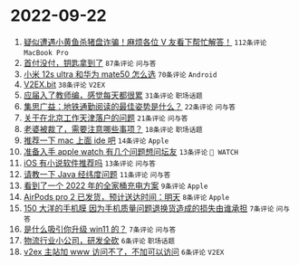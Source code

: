 # 2022-09-22

1. [疑似遭遇小黄鱼杀猪盘诈骗！麻烦各位 V 友看下帮忙解答！](https://www.v2ex.com/t/882020) `112条评论` `MacBook Pro`
1. [首付没付，钥匙拿到了](https://www.v2ex.com/t/882021) `87条评论` `问与答`
1. [小米 12s ultra 和华为 mate50 怎么选](https://www.v2ex.com/t/882053) `70条评论` `Android`
1. [V2EX.bit](https://www.v2ex.com/t/882082) `38条评论` `V2EX`
1. [应届入了教师编，感觉每天都很累](https://www.v2ex.com/t/882102) `31条评论` `职场话题`
1. [集思广益：地铁通勤阅读的最佳姿势是什么？](https://www.v2ex.com/t/882070) `22条评论` `问与答`
1. [关于在北京工作天津落户的问题](https://www.v2ex.com/t/882069) `21条评论` `问与答`
1. [老婆被裁了，需要注意哪些事项？](https://www.v2ex.com/t/882077) `18条评论` `职场话题`
1. [推荐一下 mac 上面 ide 吧](https://www.v2ex.com/t/882050) `14条评论` `Apple`
1. [准备入手 apple watch 有几个问题想问坛友](https://www.v2ex.com/t/882083) `13条评论` ` WATCH`
1. [iOS 有小说软件推荐吗](https://www.v2ex.com/t/882073) `13条评论` `问与答`
1. [请教一下 Java 经纬度问题](https://www.v2ex.com/t/882052) `11条评论` `问与答`
1. [看到了一个 2022 年的全家桶充电方案](https://www.v2ex.com/t/882098) `9条评论` `Apple`
1. [AirPods pro 2 已发货，预计送达时间：明天](https://www.v2ex.com/t/882075) `8条评论` `Apple`
1. [150 大洋的手机膜 因为手机质量问题退换货造成的损失由谁承担](https://www.v2ex.com/t/882061) `7条评论` `问与答`
1. [是什么吸引你升级 win11 的？](https://www.v2ex.com/t/882017) `7条评论` `问与答`
1. [物流行业小公司，研发全砍](https://www.v2ex.com/t/882095) `6条评论` `职场话题`
1. [v2ex 主站加 www 访问不了，不加可以访问](https://www.v2ex.com/t/882055) `6条评论` `V2EX`
